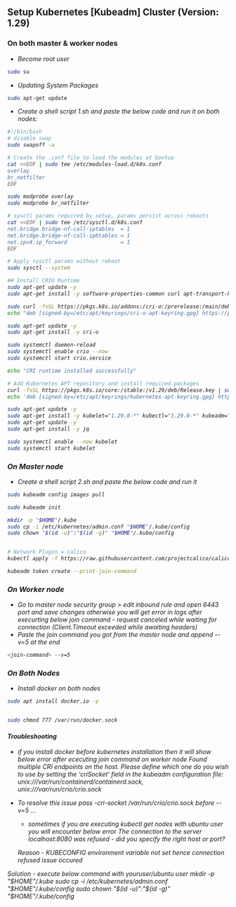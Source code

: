 ##  Setup Kubernetes [Kubeadm] Cluster (Version: 1.29)

### On both master & worker nodes
- <i>  Become root user </i>
```bash
sudo su
```

- <i>  Updating System Packages </i>
```bash
sudo apt-get update
```

- <i> Create a shell script 1.sh and paste the below code and run it on both nodes:
```bash
#!/bin/bash
# disable swap
sudo swapoff -a

# Create the .conf file to load the modules at bootup
cat <<EOF | sudo tee /etc/modules-load.d/k8s.conf
overlay
br_netfilter
EOF

sudo modprobe overlay
sudo modprobe br_netfilter

# sysctl params required by setup, params persist across reboots
cat <<EOF | sudo tee /etc/sysctl.d/k8s.conf
net.bridge.bridge-nf-call-iptables  = 1
net.bridge.bridge-nf-call-ip6tables = 1
net.ipv4.ip_forward                 = 1
EOF

# Apply sysctl params without reboot
sudo sysctl --system

## Install CRIO Runtime
sudo apt-get update -y
sudo apt-get install -y software-properties-common curl apt-transport-https ca-certificates gpg

sudo curl -fsSL https://pkgs.k8s.io/addons:/cri-o:/prerelease:/main/deb/Release.key | sudo gpg --dearmor -o /etc/apt/keyrings/cri-o-apt-keyring.gpg
echo "deb [signed-by=/etc/apt/keyrings/cri-o-apt-keyring.gpg] https://pkgs.k8s.io/addons:/cri-o:/prerelease:/main/deb/ /" | sudo tee /etc/apt/sources.list.d/cri-o.list

sudo apt-get update -y
sudo apt-get install -y cri-o

sudo systemctl daemon-reload
sudo systemctl enable crio --now
sudo systemctl start crio.service

echo "CRI runtime installed successfully"

# Add Kubernetes APT repository and install required packages
curl -fsSL https://pkgs.k8s.io/core:/stable:/v1.29/deb/Release.key | sudo gpg --dearmor -o /etc/apt/keyrings/kubernetes-apt-keyring.gpg
echo 'deb [signed-by=/etc/apt/keyrings/kubernetes-apt-keyring.gpg] https://pkgs.k8s.io/core:/stable:/v1.29/deb/ /' | sudo tee /etc/apt/sources.list.d/kubernetes.list

sudo apt-get update -y
sudo apt-get install -y kubelet="1.29.0-*" kubectl="1.29.0-*" kubeadm="1.29.0-*"
sudo apt-get update -y
sudo apt-get install -y jq

sudo systemctl enable --now kubelet
sudo systemctl start kubelet
```

### On Master node
- <i> Create a shell script 2.sh and paste the below code and run it </i>
```bash
sudo kubeadm config images pull

sudo kubeadm init

mkdir -p "$HOME"/.kube
sudo cp -i /etc/kubernetes/admin.conf "$HOME"/.kube/config
sudo chown "$(id -u)":"$(id -g)" "$HOME"/.kube/config


# Network Plugin = calico
kubectl apply -f https://raw.githubusercontent.com/projectcalico/calico/v3.26.0/manifests/calico.yaml

kubeadm token create --print-join-command
```

### On Worker node
- <i> Go to master node security group > edit inbound rule and open 6443 port and save changes otherwise you will get error in logs after execurting below join command - request canceled while waiting for connection (Client.Timeout exceeded while awaiting headers) </i>
- <i> Paste the join command you got from the master node and append --v=5 at the end </i>

```bash
<join-command> --v=5
```

### On Both Nodes
- <i> Install docker on both nodes </i>

```bash
sudo apt install docker.io -y
```

```bash

sudo chmod 777 /var/run/docker.sock
```

#### Troubleshooting

- <i> if you install docker before kubernetes installation then it will show below error after ececuting join command on worker node
Found multiple CRI endpoints on the host. Please define which one do you wish to use by setting the 'criSocket' field in the kubeadm configuration file: unix:///var/run/containerd/containerd.sock, unix:///var/run/crio/crio.sock <I>

- <i> To resolve this issue pass -cri-socket /var/run/crio/crio.sock before --v=5 <i>
...

  - <i>sometimes if you are executing kubectl get nodes with ubuntu user you will encounter below error
  The connection to the server localhost:8080 was refused - did you specify the right host or port? <i>

  <i>Reason - KUBECONFIG environment variable not set hence connection refused issue occured <i>

<i> Solution - execute below command with youruser/ubuntu user
mkdir -p "$HOME"/.kube
sudo cp -i /etc/kubernetes/admin.conf "$HOME"/.kube/config
sudo chown "$(id -u)":"$(id -g)" "$HOME"/.kube/config <i>
  






